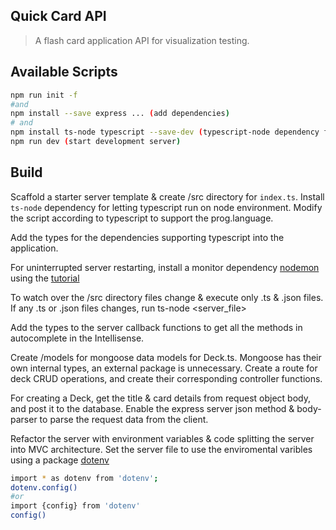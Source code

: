 ## Quick Card API

> A flash card application API for visualization testing.

## Available Scripts

```bash
npm run init -f
#and
npm install --save express ... (add dependencies)
# and
npm install ts-node typescript --save-dev (typescript-node dependency for server)
npm run dev (start development server)

```

## Build

Scaffold a starter server template & create /src directory for `index.ts`. Install `ts-node` dependency for letting typescript run on node environment. Modify the script according to typescript to support the prog.language.

Add the types for the dependencies supporting typescript into the application.

For uninterrupted server restarting, install a monitor dependency [nodemon](https://www.npmjs.com/package/nodemon) using the [tutorial](https://stackoverflow.com/questions/37979489/how-to-watch-and-reload-ts-node-when-typescript-files-change)

To watch over the /src directory files change & execute only .ts & .json files. If any .ts or .json files changes, run ts-node <server_file>

Add the types to the server callback functions to get all the methods in autocomplete in the Intellisense.

Create /models for mongoose data models for Deck.ts. Mongoose has their own internal types, an external package is unnecessary.
Create a route for deck CRUD operations, and create their corresponding controller functions.

For creating a Deck, get the title & card details from request object body, and post it to the database. Enable the express server json method & body-parser to parse the request data from the client.

Refactor the server with environment variables & code splitting the server into MVC architecture. Set the server file to use the enviromental varibles using a package [dotenv](https://www.npmjs.com/package/dotenv)

```bash
import * as dotenv from 'dotenv';
dotenv.config()
#or
import {config} from 'dotenv'
config()
```

